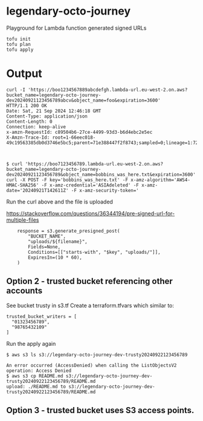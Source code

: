 # legendary-octo-journey
Playground for Lambda function generated signed URLs

````
tofu init
tofu plan
tofu apply
````

# Output

````
curl -I 'https://boo1234567889abcdefgh.lambda-url.eu-west-2.on.aws?bucket_name=legendary-octo-journey-dev20240921123456789abcv&object_name=foo&expiration=3600'
HTTP/1.1 200 OK
Date: Sat, 21 Sep 2024 12:46:18 GMT
Content-Type: application/json
Content-Length: 0
Connection: keep-alive
x-amzn-RequestId: c89504b6-27ce-4499-93d3-b6d4ebc2e5ec
X-Amzn-Trace-Id: root=1-66eec018-49c19563385db0d3746e5bc5;parent=71e388447f2f8743;sampled=0;lineage=1:7274b283:0



$ curl 'https://boo7123456789.lambda-url.eu-west-2.on.aws?bucket_name=legendary-octo-journey-dev20240921123456789&object_name=bobbins_was_here.txt&expiration=3600'
curl -X POST -F key='bobbins_was_here.txt' -F x-amz-algorithm='AWS4-HMAC-SHA256' -F x-amz-credential='ASIAdeleted' -F x-amz-date='20240921T142611Z' -F x-amz-security-token='
````

Run the curl above and the file is uploaded

https://stackoverflow.com/questions/36344194/pre-signed-url-for-multiple-files

````
    response = s3.generate_presigned_post(
        "BUCKET_NAME",
        "uploads/${filename}",
        Fields=None,
        Conditions=[["starts-with", "$key", "uploads/"]],
        ExpiresIn=(10 * 60),
    )
````

## Option 2 - trusted bucket referencing other accounts 

See bucket trusty in s3.tf
Create a terraform.tfvars which similar to:

````
trusted_bucket_writers = [
  "01323456789",
  "98765432109"
]
````
Run the apply again

````
$ aws s3 ls s3://legendary-octo-journey-dev-trusty20240922123456789  

An error occurred (AccessDenied) when calling the ListObjectsV2 operation: Access Denied
$ aws s3 cp README.md s3://legendary-octo-journey-dev-trusty20240922123456789/README.md
upload: ./README.md to s3://legendary-octo-journey-dev-trusty20240922123456789/README.md
````

## Option 3 - trusted bucket uses S3 access points.
